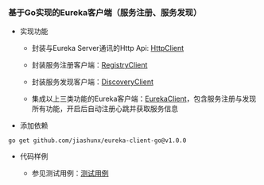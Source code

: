 
### 基于Go实现的Eureka客户端（服务注册、服务发现）

- 实现功能

   - 封装与Eureka Server通讯的Http Api: [HttpClient](./client/http.go)

   - 封装服务注册客户端：[RegistryClient](./client/registry.go)

   - 封装服务发现客户端：[DiscoveryClient](./client/discovery.go)

   - 集成以上三类功能的Eureka客户端：[EurekaClient](./client/client.go)，包含服务注册与发现所有功能，开启后自动注册心跳并获取服务信息

- 添加依赖

```shell
go get github.com/jiashunx/eureka-client-go@v1.0.0
```

- 代码样例

   - 参见测试用例：[测试用例](./client/client_test.go)
